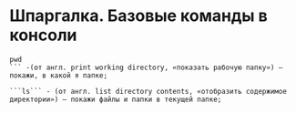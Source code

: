 # Шпаргалка. Базовые команды в консоли  

```
pwd
``` -(от англ. print working directory, «показать рабочую папку») — покажи, в какой я папке;  

```ls``` - (от англ. list directory contents, «отобразить содержимое директории») — покажи файлы и папки в текущей папке;